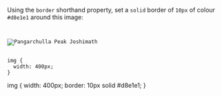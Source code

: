 Using the `border` shorthand property, set a `solid` border of `10px` of colour `#d8e1e1` around this image:

<codeblock language="css" type="exercise" testMode="fixedInput">
<code>
<panel language="html">
<img src="https://ucarecdn.com/c7d28661-e645-4717-a809-532f1550d68b/" alt="Pangarchulla Peak Joshimath">
</panel>
<panel language="css">
img {
  width: 400px;
}
</panel>
</code>

<solution>
img {
  width: 400px;
  border: 10px solid #d8e1e1;
}
</solution>
</codeblock>